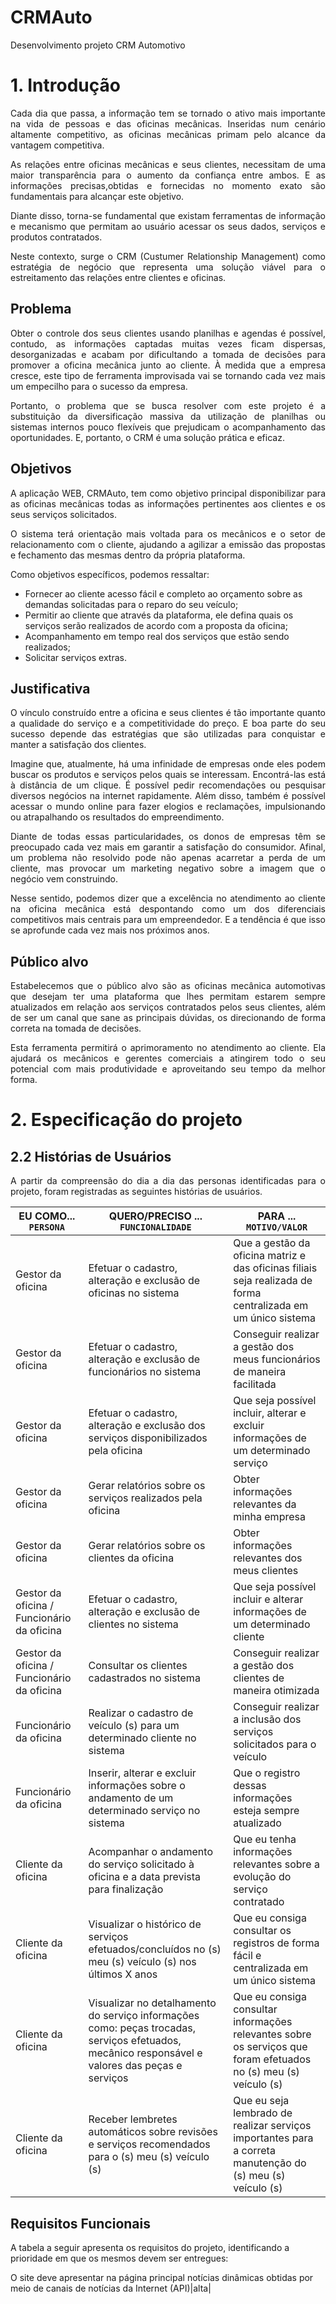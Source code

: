 # CRMAuto
Desenvolvimento projeto CRM Automotivo

# 1. Introdução 

<p align="justify">
    Cada dia que passa, a informação tem se tornado o ativo mais importante na vida de pessoas e das oficinas mecânicas. Inseridas num cenário  altamente competitivo, as oficinas mecânicas primam pelo alcance da vantagem competitiva.
</p>

<p align="justify">
    As relações entre oficinas mecânicas e seus clientes, necessitam de uma maior transparência para o aumento da confiança entre ambos. E as informações precisas,obtidas e fornecidas no momento exato são fundamentais para alcançar este objetivo.
</p>

<p align="justify">
    Diante disso, torna-se fundamental que existam ferramentas de informação e mecanismo que permitam ao usuário acessar os seus dados, serviços e produtos contratados.
</p>

<p align="justify">
    Neste contexto, surge o CRM (Custumer Relationship Management) como estratégia de negócio que representa uma solução viável para o estreitamento das relações entre clientes e oficinas.
</p>

## Problema 

<p align="justify">
    Obter o controle dos seus clientes usando planilhas e agendas é possível, contudo, as informações captadas muitas vezes ficam dispersas, desorganizadas e acabam por dificultando a tomada de decisões para promover a oficina mecânica junto ao cliente. À medida que a empresa cresce, este tipo de ferramenta improvisada vai se tornando cada vez mais um empecilho para o sucesso da empresa.
</p>
 
<p align="justify">
    Portanto, o problema que se busca resolver com este projeto é a substituição da diversificação massiva da utilização de planilhas ou sistemas internos pouco flexíveis que prejudicam o acompanhamento das oportunidades. E, portanto, o CRM é uma solução prática e eficaz.
</p>

## Objetivos

<p align="justify">
    A aplicação WEB, CRMAuto, tem como objetivo principal disponibilizar para as oficinas mecânicas todas as informações pertinentes aos clientes e os seus serviços solicitados.
</p>

<p align="justify">
    O sistema terá orientação mais voltada para os mecânicos e o setor de relacionamento com o cliente, ajudando a agilizar a emissão das propostas e fechamento das mesmas dentro da própria plataforma.
</p>

<p align="justify">
    Como objetivos específicos, podemos ressaltar:
    <ul>
        <li>
            Fornecer ao cliente acesso fácil e completo ao orçamento sobre as demandas solicitadas para o reparo do seu veículo;
        </li>
        <li>
            Permitir ao cliente que através da plataforma, ele defina quais os serviços serão realizados de acordo com a proposta da oficina;
        </li>
        <li>
            Acompanhamento em tempo real dos serviços que estão sendo realizados;
        </li>
        <li>
            Solicitar serviços extras.
        </li>
    </ul>
</p>
 
## Justificativa

<p align="justify">
    O vínculo construído entre a oficina e seus clientes é tão importante quanto a qualidade do serviço e a competitividade do preço. E boa parte do seu sucesso depende das estratégias que são utilizadas para conquistar e manter a satisfação dos clientes.
</p>

<p align="justify">
    Imagine que, atualmente, há uma infinidade de empresas onde eles podem buscar os produtos e serviços pelos quais se interessam. Encontrá-las está à distância de um clique. É possível pedir recomendações ou pesquisar diversos negócios na internet rapidamente. Além disso, também é possível acessar o mundo online para fazer elogios e reclamações, impulsionando ou atrapalhando os resultados do empreendimento.
</p>
 
<p align="justify">
    Diante de todas essas particularidades, os donos de empresas têm se preocupado cada vez mais em garantir a satisfação do consumidor. Afinal, um problema não resolvido pode não apenas acarretar a perda de um cliente, mas provocar um marketing negativo sobre a imagem que o negócio vem construindo.
</p>

<p align="justify">
    Nesse sentido, podemos dizer que a excelência no atendimento ao cliente na oficina mecânica está despontando como um dos diferenciais competitivos mais centrais para um empreendedor. E a tendência é que isso se aprofunde cada vez mais nos próximos anos.
</p>
 
## Público alvo

<p align="justify">
    Estabelecemos que o público alvo são as oficinas mecânica automotivas que desejam ter uma plataforma que lhes permitam estarem sempre atualizados em relação aos serviços contratados pelos seus clientes, além de ser um canal que sane as principais dúvidas, os direcionando de forma correta na tomada de decisões.
</p>

<p align="justify">
    Esta ferramenta permitirá o aprimoramento no atendimento ao cliente. Ela ajudará os mecânicos e gerentes comerciais a atingirem todo o seu potencial com mais produtividade e aproveitando seu tempo da melhor forma.
</p>

# 2. Especificação do projeto

## 2.2 Histórias de Usuários

<p align="justify">A partir da compreensão do dia a dia das personas identificadas para o projeto, foram registradas as seguintes histórias de usuários.</p>

|EU COMO... `PERSONA`| QUERO/PRECISO ... `FUNCIONALIDADE`                                                                       |PARA ... `MOTIVO/VALOR`                                                                        |
|--------------------|----------------------------------------------------------------------------------------------------------|-----------------------------------------------|
|Gestor da oficina |Efetuar o cadastro, alteração e exclusão de oficinas no sistema |Que a gestão da oficina matriz e das oficinas filiais seja realizada de forma centralizada em um único sistema|
|Gestor da oficina | Efetuar o cadastro, alteração e exclusão de funcionários no sistema |Conseguir realizar a gestão dos meus funcionários de maneira facilitada|
|Gestor da oficina | Efetuar o cadastro, alteração e exclusão dos serviços disponibilizados pela oficina |Que seja possível incluir, alterar e excluir informações de um determinado serviço|
|Gestor da oficina| Gerar relatórios sobre os serviços realizados pela oficina| Obter informações relevantes da minha empresa|
|Gestor da oficina| Gerar relatórios sobre os clientes da oficina | Obter informações relevantes dos meus clientes|
|Gestor da oficina / Funcionário da oficina| Efetuar o cadastro, alteração e exclusão de clientes no sistema| Que seja possível incluir e alterar informações de um determinado cliente|
|Gestor da oficina / Funcionário da oficina| Consultar os clientes cadastrados no sistema| Conseguir realizar a gestão dos clientes de maneira otimizada|      
|Funcionário da oficina |Realizar o cadastro de veículo (s) para um determinado cliente no sistema| Conseguir realizar a inclusão dos serviços solicitados para o veículo|
|Funcionário da oficina| Inserir, alterar e excluir informações sobre o andamento de um determinado serviço no sistema| Que o registro dessas informações esteja sempre atualizado|
|Cliente da oficina| Acompanhar o andamento do serviço solicitado à oficina e a data prevista para finalização| Que eu tenha informações relevantes sobre a evolução do serviço contratado|
|Cliente da oficina| Visualizar o histórico de serviços efetuados/concluídos no (s) meu (s) veículo (s) nos últimos X anos| Que eu consiga consultar os registros de forma fácil e centralizada em um único sistema|  
|Cliente da oficina| Visualizar no detalhamento do serviço informações como: peças trocadas, serviços efetuados, mecânico responsável e valores das peças e serviços |Que eu consiga consultar informações relevantes sobre os serviços que foram efetuados no (s) meu (s) veículo (s)|
|Cliente da oficina |Receber lembretes automáticos sobre revisões e serviços recomendados para o (s) meu (s) veículo (s) |Que eu seja lembrado de realizar serviços importantes para a correta manutenção do (s) meu (s) veículo (s)|

## Requisitos Funcionais

A tabela a seguir apresenta os requisitos do projeto, identificando a prioridade em que os mesmos devem ser entregues:

O site deve apresentar na página principal notícias dinâmicas
obtidas por meio de canais de notícias da Internet (API)|alta|
